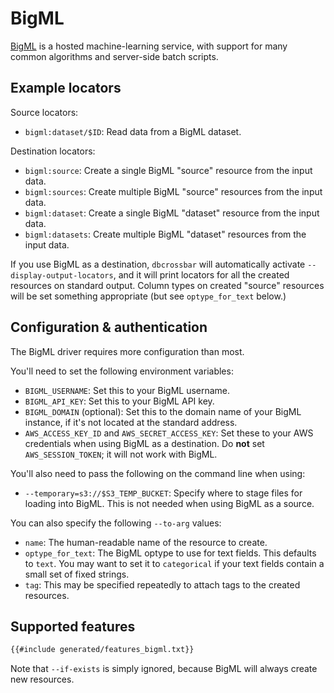 # BigML

[BigML](https://bigml.com/) is a hosted machine-learning service, with support for many common algorithms and server-side batch scripts.

## Example locators

Source locators:

- `bigml:dataset/$ID`: Read data from a BigML dataset.

Destination locators:

- `bigml:source`: Create a single BigML "source" resource from the input data.
- `bigml:sources`: Create multiple BigML "source" resources from the input data.
- `bigml:dataset`: Create a single BigML "dataset" resource from the input data.
- `bigml:datasets`: Create multiple BigML "dataset" resources from the input data.

If you use BigML as a destination, `dbcrossbar` will automatically activate `--display-output-locators`, and it will print locators for all the created resources on standard output. Column types on created "source" resources will be set something appropriate (but see `optype_for_text` below.)

## Configuration & authentication

The BigML driver requires more configuration than most.

You'll need to set the following environment variables:

- `BIGML_USERNAME`: Set this to your BigML username.
- `BIGML_API_KEY`: Set this to your BigML API key.
- `BIGML_DOMAIN` (optional): Set this to the domain name of your BigML instance, if it's not located at the standard address.
- `AWS_ACCESS_KEY_ID` and `AWS_SECRET_ACCESS_KEY`: Set these to your AWS credentials when using BigML as a destination. Do **not** set `AWS_SESSION_TOKEN`; it will not work with BigML.

You'll also need to pass the following on the command line when using:

- `--temporary=s3://$S3_TEMP_BUCKET`: Specify where to stage files for loading into BigML. This is not needed when using BigML as a source.

You can also specify the following `--to-arg` values:

- `name`: The human-readable name of the resource to create.
- `optype_for_text`: The BigML optype to use for text fields. This defaults to `text`. You may want to set it to `categorical` if your text fields contain a small set of fixed strings.
- `tag`: This may be specified repeatedly to attach tags to the created resources.

## Supported features

```txt
{{#include generated/features_bigml.txt}}
```

Note that `--if-exists` is simply ignored, because BigML will always create new resources.
